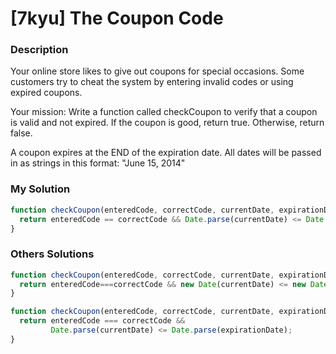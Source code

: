 # [7kyu] The Coupon Code

### Description

Your online store likes to give out coupons for special occasions. Some customers try to cheat the system by entering invalid codes or using expired coupons.

Your mission:
Write a function called checkCoupon to verify that a coupon is valid and not expired. If the coupon is good, return true. Otherwise, return false.

A coupon expires at the END of the expiration date. All dates will be passed in as strings in this format: "June 15, 2014"

### My Solution

```javascript
function checkCoupon(enteredCode, correctCode, currentDate, expirationDate) {
  return enteredCode == correctCode && Date.parse(currentDate) <= Date.parse(expirationDate);
}
```

### Others Solutions

```javascript
function checkCoupon(enteredCode, correctCode, currentDate, expirationDate){
  return enteredCode===correctCode && new Date(currentDate) <= new Date(expirationDate);
}
```

```javascript
function checkCoupon(enteredCode, correctCode, currentDate, expirationDate){
  return enteredCode === correctCode &&
         Date.parse(currentDate) <= Date.parse(expirationDate);
}
```
